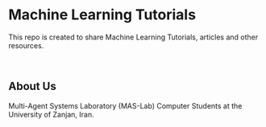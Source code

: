 # Machine Learning Tutorials
This repo is created to share Machine Learning Tutorials, articles and other resources.

<!-- If you want to contribute to this list, please read Contributing Guidelines. -->

<br/>

## About Us
Multi-Agent Systems Laboratory (MAS-Lab) Computer Students at the University of Zanjan, Iran.
